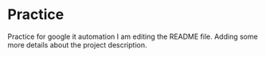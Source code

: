 # Practice
Practice for google it automation
I am editing the README file. Adding some more details about the project description.
